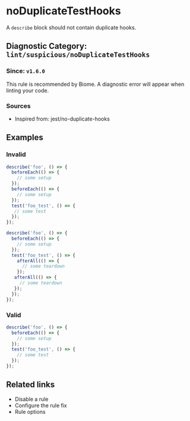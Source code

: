 # noDuplicateTestHooks

A `describe` block should not contain duplicate hooks.

## Diagnostic Category: `lint/suspicious/noDuplicateTestHooks`

### Since: `v1.6.0`

This rule is recommended by Biome. A diagnostic error will appear when linting your code.

### Sources

- Inspired from: jest/no-duplicate-hooks

## Examples

### Invalid

```javascript
describe('foo', () => {
  beforeEach(() => {
    // some setup
  });
  beforeEach(() => {
    // some setup
  });
  test('foo_test', () => {
   // some test
  });
});
```

```javascript
describe('foo', () => {
  beforeEach(() => {
    // some setup
  });
  test('foo_test', () => {
    afterAll(() => {
      // some teardown
    });
   afterAll(() => {
     // some teardown
   });
  });
});
```

### Valid

```javascript
describe('foo', () => {
  beforeEach(() => {
    // some setup
  });
  test('foo_test', () => {
    // some test
  });
});
```

## Related links

- Disable a rule
- Configure the rule fix
- Rule options